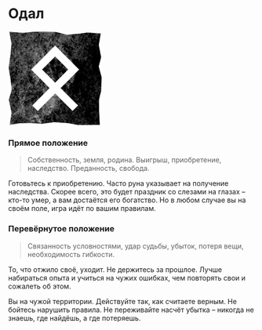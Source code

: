 # Одал

![Руна Одал](image/24_othalan.png)

### Прямое положение

>Собственность, земля, родина. Выигрыш, приобретение, наследство. Преданность, свобода.

Готовьтесь к приобретению. Часто руна указывает на получение наследства. Скорее всего, это будет праздник со слезами на глазах – кто-то умер, а вам достаётся его богатство. Но в любом случае вы на своём поле, игра идёт по вашим правилам.

### Перевёрнутое положение

>Связанность условностями, удар судьбы, убыток, потеря вещи, необходимость гибкости.

То, что отжило своё, уходит. Не держитесь за прошлое. Лучше набираться опыта и учиться на чужих ошибках, чем повторять свои и сожалеть об этом.

Вы на чужой территории. Действуйте так, как считаете верным. Не бойтесь нарушить правила. Не переживайте насчёт убытка – никогда не знаешь, где найдёшь, а где потеряешь.